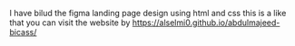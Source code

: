 I have bilud the figma landing page design using html and css this is a like that you can visit the website by   https://alselmi0.github.io/abdulmajeed-bicass/

